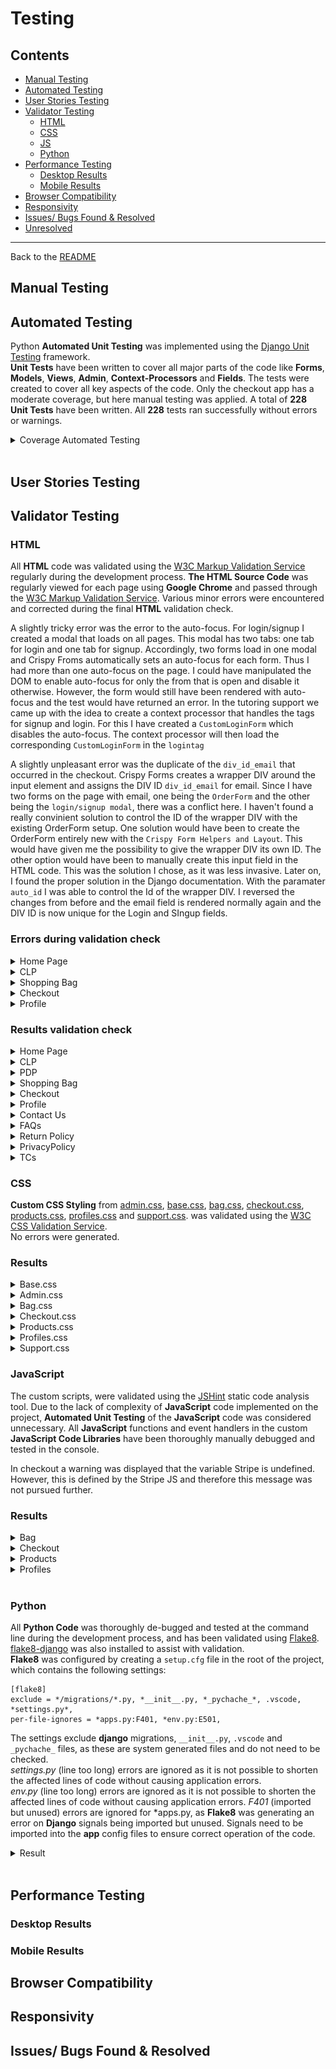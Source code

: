 # Testing

## Contents

- [Manual Testing](#manual-testing)
- [Automated Testing](#automated-testing)
- [User Stories Testing](#user-stories-testing)
- [Validator Testing](#validator-testing)
  - [HTML](#html)
  - [CSS](#css)
  - [JS](#js)
  - [Python](#python)
- [Performance Testing](#performance-testing)
  - [Desktop Results](#desktop-results)
  - [Mobile Results](#mobile-results)
- [Browser Compatibility](#browser-compatibility)
- [Responsivity](#responsivity)
- [Issues/ Bugs Found & Resolved](#issues-bugs)
- [Unresolved](#unresolved)

---
Back to the [README](README.md)<br>

## <a name="manual-testing">Manual Testing</a>

## <a name="automated-testing">Automated Testing</a>

Python **Automated Unit Testing** was implemented using the [Django Unit Testing](https://docs.djangoproject.com/en/3.2/topics/testing/overview/) framework.  
**Unit Tests** have been written to cover all major parts of the code like **Forms**, **Models**, **Views**, **Admin**, **Context-Processors** and **Fields**. The tests were created to cover all key aspects of the code. Only the checkout app has a moderate coverage, but here manual testing was applied.
A total of **228** **Unit Tests** have been written. All **228** tests ran successfully without errors or warnings.   

<details>
    <summary>Coverage Automated Testing</summary>
    <img src="documentation/testing/automated-testing/coverage.png">
    <img src="documentation/testing/automated-testing/coverage-report1.png">
    <img src="documentation/testing/automated-testing/coverage-report2.png">
</details>

<br>

## <a name="user-stories-testing">User Stories Testing</a>

## <a name="validator-testing">Validator Testing</a>

### <a name="html">HTML</a>
All **HTML** code was validated using the [W3C Markup Validation Service](https://validator.w3.org/) regularly during the development process. **The HTML Source Code** was regularly viewed for each page using **Google Chrome** and passed through the [W3C Markup Validation Service](https://validator.w3.org/). Various minor errors were encountered and corrected during the final **HTML** validation check.

A slightly tricky error was the error to the auto-focus. For login/signup I created a modal that loads on all pages. This modal has two tabs: one tab for login and one tab for signup. Accordingly, two forms load in one modal and Crispy Froms automatically sets an auto-focus for each form. Thus I had more than one auto-focus on the page. I could have manipulated the DOM to enable auto-focus for only the from that is open and disable it otherwise. However, the form would still have been rendered with auto-focus and the test would have returned an error. In the tutoring support we came up with the idea to create a context processor that handles the tags for signup and login. For this I have created a `CustomLoginForm` which disables the auto-focus. The context processor will then load the corresponding `CustomLoginForm` in the `logintag`

A slightly unpleasant error was the duplicate of the `div_id_email` that occurred in the checkout. Crispy Forms creates a wrapper DIV around the input element and assigns the DIV ID `div_id_email` for email. Since I have two forms on the page with email, one being the `OrderForm` and the other being the `login/signup modal`, there was a conflict here. I haven't found a really convinient solution to control the ID of the wrapper DIV with the existing OrderForm setup. One solution would have been to create the OrderForm entirely new with the `Crispy Form Helpers and Layout`. This would have given me the possibility to give the wrapper DIV its own ID. The other option would have been to manually create this input field in the HTML code. This was the solution I chose, as it was less invasive. Later on, I found the proper solution in the Django documentation. With the paramater `auto_id` I was able to control the Id of the wrapper DIV. I reversed the changes from before and the email field is rendered normally again and the DIV ID is now unique for the Login and SIngup fields. 

### Errors during validation check

<details>
    <summary>Home Page</summary>
    <img src="documentation/testing/validator/html/validator-error-w3-homepage.png">
</details>
<details>
    <summary>CLP</summary>
    <img src="documentation/testing/validator/html/validator-error-w3-clp.png">
</details>
<details>
    <summary>Shopping Bag</summary>
    <img src="documentation/testing/validator/html/validator-error-w3-bag-1.png">
    <img src="documentation/testing/validator/html/validator-error-w3-bag-2.png">
</details>
<details>
    <summary>Checkout</summary>
    <img src="documentation/testing/validator/html/validator-error-w3-checkout.png">
</details>
<details>
    <summary>Profile</summary>
    <img src="documentation/testing/validator/html/validator-error-w3-profile-1.png">
    <img src="documentation/testing/validator/html/validator-error-w3-profile-2.png">
</details>


### Results validation check

<details>
    <summary>Home Page</summary>
    <img src="documentation/testing/validator/html/validator-w3-result-homepage.png">
</details>
<details>
    <summary>CLP</summary>
    <img src="documentation/testing/validator/html/validator-w3-result-clp.png">
</details>
<details>
    <summary>PDP</summary>
    <img src="documentation/testing/validator/html/validator-w3-result-pdp.png">
</details>
<details>
    <summary>Shopping Bag</summary>
    <img src="documentation/testing/validator/html/validator-w3-result-bag.png">
</details>
<details>
    <summary>Checkout</summary>
    <img src="documentation/testing/validator/html/validator-w3-result-checkout.png">
</details>
<details>
    <summary>Profile</summary>
    <img src="documentation/testing/validator/html/validator-w3-result-profile.png">
</details>
<details>
    <summary>Contact Us</summary>
    <img src="documentation/testing/validator/html/validator-w3-result-contact.png">
</details>
<details>
    <summary>FAQs</summary>
    <img src="documentation/testing/validator/html/validator-w3-result-faqs.png">
</details>
<details>
    <summary>Return Policy</summary>
    <img src="documentation/testing/validator/html/validator-w3-result-returns.png">
</details>
<details>
    <summary>PrivacyPolicy</summary>
    <img src="documentation/testing/validator/html/validator-w3-result-privacy-policy.png">
</details>
<details>
    <summary>TCs</summary>
    <img src="documentation/testing/validator/html/validator-w3-result-tcs.png">
</details>


### <a name="css">CSS</a>

**Custom CSS Styling** from [admin.css](admin/static/admin/css/admin.css), [base.css](static/css/base.css), [bag.css](bag/static/bag/css/bag.css), 
[checkout.css](checkout/static/checkout/css/checkout.css), [products.css](products/static/products/css/products.css), [profiles.css](profiles/static/profiles/css/profiles.css) and [support.css](support/static/support/css/support.css).
was validated using the [W3C CSS Validation Service](https://jigsaw.w3.org/css-validator/).  
No errors were generated.

### Results

<details>
    <summary>Base.css</summary>
</details>
<details>
    <summary>Admin.css</summary>
</details>
<details>
    <summary>Bag.css</summary>
</details>
<details>
    <summary>Checkout.css</summary>
</details>
<details>
    <summary>Products.css</summary>
</details>
<details>
    <summary>Profiles.css</summary>
</details>
<details>
    <summary>Support.css</summary>
</details>

### <a name="js">JavaScript</a>

The custom scripts, were validated using the [JSHint](https://jshint.com/about/) static code analysis tool. Due to the lack of complexity of **JavaScript** code implemented on the project, **Automated Unit Testing** of the **JavaScript** code was considered unnecessary. All **JavaScript** functions and event handlers in the custom **JavaScript Code Libraries** have been thoroughly manually debugged and tested in the console.

In checkout a warning was displayed that the variable Stripe is undefined. However, this is defined by the Stripe JS and therefore this message was not pursued further.

### Results

<details>
    <summary>Bag</summary>
    <img src="documentation/testing/validator/js/update_remove_qty_from_bag.png">
</details>
<details>
    <summary>Checkout</summary>
    <img src="documentation/testing/validator/js/stripe_elements.png">
</details>
<details>
    <summary>Products</summary>
    <img src="documentation/testing/validator/js/add_product_to_bag.png">
    <img src="documentation/testing/validator/js/add_to_wishlist.png">
    <img src="documentation/testing/validator/js/filters.png">
    <img src="documentation/testing/validator/js/quantity_input.png">
</details>
<details>
    <summary>Profiles</summary>
    <img src="documentation/testing/validator/js/countryfield.png">
    <img src="documentation/testing/validator/js/profile_btn_toggle.png">
    <img src="documentation/testing/validator/js/star_rating.png">
</details>
<br>


### <a name="Python">Python</a>

All **Python Code** was thoroughly de-bugged and tested at the command line during the development process, and has been validated 
using [Flake8](https://flake8.pycqa.org/). [flake8-django](https://pypi.org/project/flake8-django/) was also installed to assist with validation.  
**Flake8** was configured by creating a `setup.cfg` file in the root of the project, which contains the following settings:
```
[flake8]
exclude = */migrations/*.py, *__init__.py, *_pychache_*, .vscode, *settings.py*,
per-file-ignores = *apps.py:F401, *env.py:E501,
```
The settings exclude **django** migrations, `__init__.py`, `.vscode` and `_pychache_` files, as these are system generated files and do not need to be checked.  
*settings.py* (line too long) errors are ignored as it is not possible to shorten the affected lines of code without causing application errors.  
*env.py* (line too long) errors are ignored as it is not possible to shorten the affected lines of code without causing application errors.
*F401* (imported but unused) errors are ignored for *apps.py, as **Flake8** was generating an error on **Django** signals being imported but unused. 
Signals need to be imported into the **app** config files to ensure correct operation of the code.  

<details>
    <summary>Result</summary>
    <img src="documentation/testing/validator/python/flake8.png">
</details>

<br>

## <a name="performance-testing">Performance Testing</a>

### <a name="desktop-results">Desktop Results</a>
### <a name="mobile-results">Mobile Results</a>

## <a name="browser-compatibility">Browser Compatibility</a>

## <a name="responsivity">Responsivity</a>

## <a name="issues-bugs">Issues/ Bugs Found & Resolved</a>